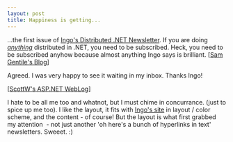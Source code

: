 ```yaml
---
layout: post
title: Happiness is getting...
---
```

<P>...the first issue of <A href="http://www.ingorammer.com/Contact/Newsletter.aspx">Ingo's Distributed .NET Newsletter</A>. If you are doing <U><EM>anything</EM></U> distributed in 
.NET, you need to be subscribed. Heck, you need to be subscribed anyhow because 
almost anything Ingo says is brilliant. [<a target = "_blank" href="http://dotnetweblogs.com/sgentile/posts/3966.aspx">Sam Gentile's Blog</a>]</P>
<P>Agreed. I was very happy to see it waiting in my inbox. Thanks 
Ingo!</P>
<P>[<a target = "_blank" href="http://aspnetweblog.com/posts/3977.aspx">ScottW's ASP.NET WebLog</a>]</P>
<P>I hate to be all me too and whatnot, but I must chime in concurrance. (just 
to spice up me too). I like the layout, it fits with <A 
href="http://www.ingorammer.com/">Ingo's site</A>&nbsp;in layout / color scheme, 
and the content - of course! But the layout is what first grabbed my 
attention&nbsp; - not just another 'oh here's a bunch of hyperlinks in text' 
newsletters. Sweeet. :)</P> 